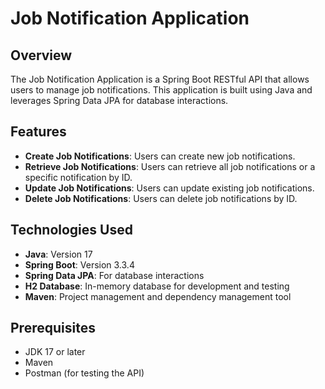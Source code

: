 # Job Notification Application

## Overview

The Job Notification Application is a Spring Boot RESTful API that allows users to manage job notifications. This application is built using Java and leverages Spring Data JPA for database interactions.

## Features

- **Create Job Notifications**: Users can create new job notifications.
- **Retrieve Job Notifications**: Users can retrieve all job notifications or a specific notification by ID.
- **Update Job Notifications**: Users can update existing job notifications.
- **Delete Job Notifications**: Users can delete job notifications by ID.

## Technologies Used

- **Java**: Version 17
- **Spring Boot**: Version 3.3.4
- **Spring Data JPA**: For database interactions
- **H2 Database**: In-memory database for development and testing
- **Maven**: Project management and dependency management tool

## Prerequisites

- JDK 17 or later
- Maven
- Postman (for testing the API)

